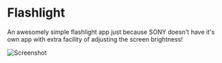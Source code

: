 Flashlight
==========

An awesomely simple flashlight app just because SONY doesn't have it's own app with extra facility of adjusting the screen brightness!

![Screenshot](https://raw.github.com/surajsau/Flashlight/master/img/Screenshot_2014-01-26-12-38-31.png)
